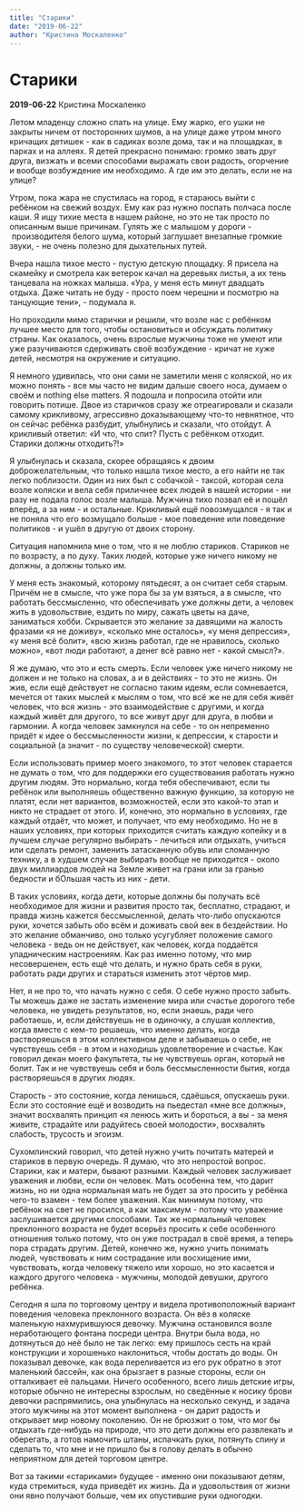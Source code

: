 ```yaml
---
title: "Старики"
date: "2019-06-22"
author: "Кристина Москаленко"
---
```


# Старики

**2019-06-22** Кристина Москаленко

Летом младенцу сложно спать на улице. Ему жарко, его ушки не закрыты ничем от посторонних шумов, а на улице даже утром много кричащих детишек - как в садиках возле дома, так и на площадках, в парках и на аллеях. Я детей прекрасно понимаю: громко звать друг друга, визжать и всеми способами выражать свои радость, огорчение и вообще возбуждение им необходимо. А где им это делать, если не на улице?

Утром, пока жара не спустилась на город, я стараюсь выйти с ребёнком на свежий воздух. Ему как раз нужно поспать полчаса после каши. Я ищу тихие места в нашем районе, но это не так просто по описанным выше причинам. Гулять же с малышом у дороги -  производителя белого шума, который заглушает внезапные громкие звуки, - не очень полезно для дыхательных путей.

Вчера нашла тихое место - пустую детскую площадку. Я присела на скамейку и смотрела как ветерок качал на деревьях листья, а их тень танцевала на ножках малыша. «Ура, у меня есть минут двадцать отдыха. Даже читать не буду - просто поем черешни и посмотрю на танцующие тени», - подумала я.

Но проходили мимо старички и решили, что возле нас с ребёнком лучшее место для того, чтобы остановиться и обсуждать политику страны. Как оказалось, очень взрослые мужчины тоже не умеют или уже разучиваются сдерживать своё возбуждение - кричат не хуже детей, несмотря на окружение и ситуацию.

Я немного удивилась, что они сами не заметили меня с коляской, но их можно понять - все мы часто не видим дальше своего носа, думаем о своём и nothing else matters. Я подошла и попросила отойти или говорить потише. Двое из старичков сразу же отреагировали и сказали самому крикливому, агрессивно доказывающему что-то невнятное, что он сейчас ребёнка разбудит, улыбнулись и сказали, что отойдут. А крикливый ответил: «И что, что спит? Пусть с ребёнком отходит. Старики должны отходить?!»

Я улыбнулась и сказала, скорее обращаясь к двоим доброжелательным, что только нашла тихое место, а его найти не так легко поблизости. Один из них был с собачкой - таксой, которая села возле коляски и вела себя приличнее всех людей в нашей истории - ни разу не подала голос возле малыша. Мужчина тихо позвал её и пошёл вперёд, а за ним - и остальные. Крикливый ещё повозмущался - я так и не поняла что его возмущало больше - мое поведение или поведение политиков - и ушёл в другую от двоих сторону.

Ситуация напомнила мне о том, что я не люблю стариков. Стариков не по возрасту, а по духу. Таких людей, которые уже ничего никому не должны, а должны только им.

У меня есть знакомый, которому пятьдесят, а он считает себя старым. Причём не в смысле, что уже пора бы за ум взяться, а в смысле, что работать бессмысленно, что обеспечивать уже должны дети, а человек жить в удовольствие, ездить по миру, сажать цветы на даче, заниматься хобби. Скрывается это желание за давящими на жалость фразами «я не доживу», «сколько мне осталось», «у меня депрессия», «у меня всё болит», «всю жизнь работал, где не нравилось, сколько можно», «вот люди работают, а денег всё равно нет - какой смысл?».

Я же думаю, что это и есть смерть. Если человек уже ничего никому не должен и не только на словах, а и в действиях - то это не жизнь. Он жив, если ещё действует не согласно таким идеям, если сомневается, мечется от таких мыслей к мыслям о том, что всё же не для себя живёт человек, что вся жизнь - это взаимодействие с другими, и когда каждый живёт для другого, то все живут друг для друга, в любви и гармонии. А когда человек замкнулся на себе - то он непременно придёт к идее о бессмысленности жизни, к депрессии, к старости и социальной (а значит - по существу человеческой) смерти.

Если использовать пример моего знакомого, то этот человек старается не думать о том, что для поддержки его существования работать нужно другим людям. Это нормально, когда тебя обеспечивают, если ты ребёнок или выполняешь общественно важную функцию, за которую не платят, если нет вариантов, возможностей, если это какой-то этап и никто не страдает от этого. И, конечно, это нормально в условиях, где каждый отдаёт, что может, и получает, что ему необходимо. Но не в наших условиях, при которых приходится считать каждую копейку и в лучшем случае регулярно выбирать - лечиться или отдыхать, учиться или сделать ремонт, заменить затасканную обувь или сломанную технику, а в худшем случае выбирать вообще не приходится - около двух миллиардов людей на Земле живет на грани или за гранью бедности и бОльшая часть из них - дети.

В таких условиях, когда дети, которые должны бы получать всё необходимое для жизни и развития просто так, бесплатно, страдают, и правда жизнь кажется бессмысленной, делать что-либо опускаются руки, хочется забыть обо всём и доживать свой век в бездействии. Но это желание обманчиво, оно только усугубляет положение самого человека - ведь он не действует, как человек, когда поддаётся упадническим настроениям. Как раз именно потому, что мир несовершенен, есть ещё что делать, и нужно брать себя в руки, работать ради других и стараться изменить этот чёртов мир.

Нет, я не про то, что начать нужно с себя. О себе нужно просто забыть. Ты можешь даже не застать изменение мира или счастье дорогого тебе человека, не увидеть результатов, но, если знаешь, ради чего работаешь, и, если действуешь не в одиночку, а слушая коллектив, когда вместе с кем-то решаешь, что именно делать, когда растворяешься в этом коллективном деле и забываешь о себе, не чувствуешь себя - в этом и находишь удовлетворение и счастье. Как говорил декан моего факультета, ты не чувствуешь орган, который не болит. Так и не чувствуешь себя и боль бессмысленности бытия, когда растворяешься в других людях.

Старость - это состояние, когда ленишься, сдаёшься, опускаешь руки. Если это состояние ещё и возводить на пьедестал «мне все должны», значит восхвалять принцип «я ленюсь жить и бороться, а вы - за меня живите, страдайте или радуйтесь своей молодости», восхвалять слабость, трусость и эгоизм.

Сухомлинский говорил, что детей нужно учить почитать матерей и стариков в первую очередь. Я думаю, что это непростой вопрос. Старики, как и матери, бывают разными. Каждый человек заслуживает уважения и любви, если он человек. Мать особенна тем, что дарит жизнь, но ни одна нормальная мать не будет за это просить у ребёнка чего-то взамен - тем более уважения. Как минимум потому, что ребёнок на свет не просился, а как максимум - потому что уважение заслушивается другими способами. Так же нормальный человек преклонного возраста не будет всерьёз просить к себе особенного отношения только потому, что он уже пострадал в своё время, а теперь пора страдать другим. Детей, конечно же, нужно учить понимать людей, чувствовать к ним сострадание или восхищение ими, чувствовать, когда человеку тяжело или хорошо, но это касается и каждого другого человека - мужчины, молодой девушки, другого ребёнка.

Сегодня я шла по торговому центру и видела противоположный вариант поведения человека преклонного возраста. Он вёз в коляске маленькую нахмурившуюся девочку. Мужчина остановился возле неработающего фонтана посреди центра. Внутри была вода, но дотянуться до неё было не так легко: ему пришлось сесть на край конструкции и хорошенько наклониться, чтобы достать до воды. Он показывал девочке, как вода переливается из его рук обратно в этот маленький бассейн, как она брызгает в разные стороны, если он отталкивает её пальцами. Ничего особенного, всего лишь детские игры, которые обычно не интересны взрослым, но сведённые к носику брови девочки распрямились, она улыбнулась на несколько секунд, и задача этого мужчины на этот момент выполнена - он дарит радость и открывает мир новому поколению. Он не брюзжит о том, что мог бы отдыхать где-нибудь на природе, что это дети должны его развлекать и оберегать, а готов намочить штаны, испачкать руки, потянуть спину и сделать то, что мне и не пришло бы в голову делать в обычно неприятном для детей торговом центре.

Вот за такими «стариками» будущее - именно они показывают детям, куда стремиться, куда приведёт их жизнь. Да и удовольствия от жизни они явно получают больше, чем их опустившие руки одногодки.